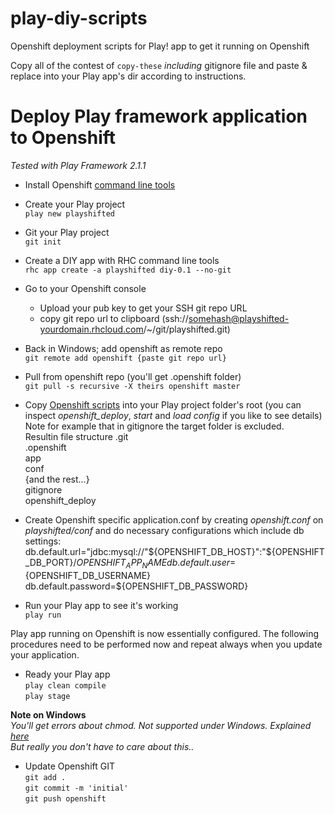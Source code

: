 play-diy-scripts
================

Openshift deployment scripts for Play! app to get it running on Openshift

Copy all of the contest of ``copy-these`` *including* gitignore file and paste & replace into your Play app's dir according to instructions.


Deploy Play framework application to Openshift
==============================================

*Tested with Play Framework 2.1.1*

- Install Openshift [command line tools](https://www.openshift.com/developers/rhc-client-tools-install)

- Create your Play project  
	 ``play new playshifted``
    
- Git your Play project  
	 ``git init``
  
- Create a DIY app with RHC command line tools  
	 ``rhc app create -a playshifted diy-0.1 --no-git``
  
- Go to your Openshift console
	- Upload your pub key to get your SSH git repo URL
	- copy git repo url to clipboard (ssh://somehash@playshifted-yourdomain.rhcloud.com/~/git/playshifted.git)

- Back in Windows; add openshift as remote repo  
	``git remote add openshift {paste git repo url}``

- Pull from openshift repo (you'll get .openshift folder)  
	``git pull -s recursive -X theirs openshift master``

- Copy [Openshift scripts](https://github.com/thomson256/play-diy-scripts) into your Play project folder's root (you can inspect _openshift_deploy_,  _start_ and _load config_ if you like to see details)  
Note for example that in gitignore the target folder is excluded.  
Resultin file structure
	.git  
	.openshift  
	app  
	conf  
	{and the rest...}  
	gitignore  
	openshift_deploy  
	

- Create Openshift specific application.conf by creating _openshift.conf_ on _playshifted/conf_ and do necessary configurations which include db settings:  
	db.default.url="jdbc:mysql://"${OPENSHIFT_DB_HOST}":"${OPENSHIFT_DB_PORT}/${OPENSHIFT_APP_NAME}  
	db.default.user=${OPENSHIFT_DB_USERNAME}    
	db.default.password=${OPENSHIFT_DB_PASSWORD}  
	
- Run your Play app to see it's working  
	``play run``  


Play app running on Openshift is now essentially configured. The following procedures need to be performed now and repeat always when you update your application.


- Ready your Play app  
	``play clean compile ``  
	``play stage``  

**Note on Windows**  
_You'll get errors about chmod. Not supported under Windows. Explained [here](http://play.lighthouseapp.com/projects/82401/tickets/252-console-command-stage-doesnt-work-on-windows)  
But really you don't have to care about this.._


- Update Openshift GIT  
	``git add .``  
	``git commit -m 'initial'``  
	``git push openshift``

